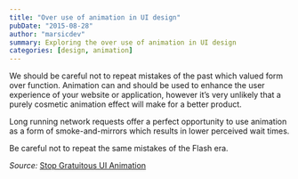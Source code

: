 ```yaml
---
title: "Over use of animation in UI design"
pubDate: "2015-08-28"
author: "marsicdev"
summary: Exploring the over use of animation in UI design
categories: [design, animation]
---
```


We should be careful not to repeat mistakes of the past which valued form over function. Animation can and should be used to enhance the user experience of your website or application, however it’s very unlikely that a purely cosmetic animation effect will make for a better product.

Long running network requests offer a perfect opportunity to use animation as a form of smoke-and-mirrors which results in lower perceived wait times.

Be careful not to repeat the same mistakes of the Flash era.

_Source:_ [Stop Gratuitous UI Animation](https://medium.com/@sophie_paxtonUX/stop-gratuitous-ui-animation-9ece9aa9eb97)
